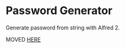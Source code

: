 Password Generator
=================
Generate password from string with Alfred 2.

MOVED [HERE](https://github.com/gilbarbara/alfred-workflows)
